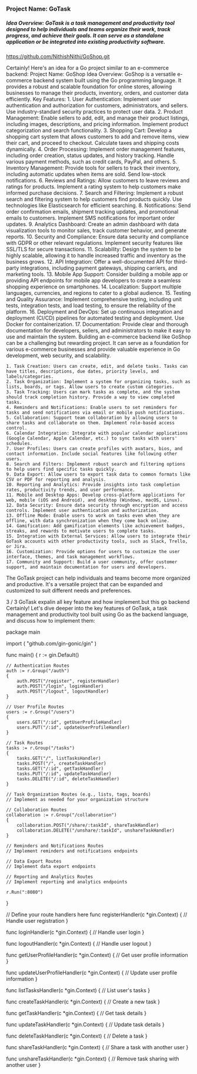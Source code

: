 <h3>Project Name: GoTask</h3>

<h5>Idea Overview: GoTask is a task management and productivity tool designed to help individuals and teams organize their work, track progress, and achieve their goals. It can serve as a standalone application or be integrated into existing productivity software.</h5>

https://github.com/NithishNithi/GoShop.git

Certainly! Here's an idea for a Go project similar to an e-commerce backend:
Project Name: GoShop
Idea Overview: GoShop is a versatile e-commerce backend system built using the Go programming language. It provides a robust and scalable foundation for online stores, allowing businesses to manage their products, inventory, orders, and customer data efficiently.
Key Features:
    1. User Authentication: Implement user authentication and authorization for customers, administrators, and sellers. Use industry-standard security practices to protect user data.
    2. Product Management: Enable sellers to add, edit, and manage their product listings, including images, descriptions, and pricing information. Implement product categorization and search functionality.
    3. Shopping Cart: Develop a shopping cart system that allows customers to add and remove items, view their cart, and proceed to checkout. Calculate taxes and shipping costs dynamically.
    4. Order Processing: Implement order management features, including order creation, status updates, and history tracking. Handle various payment methods, such as credit cards, PayPal, and others.
    5. Inventory Management: Provide tools for sellers to track their inventory, including automatic updates when items are sold. Send low-stock notifications.
    6. Reviews and Ratings: Allow customers to leave reviews and ratings for products. Implement a rating system to help customers make informed purchase decisions.
    7. Search and Filtering: Implement a robust search and filtering system to help customers find products quickly. Use technologies like Elasticsearch for efficient searching.
    8. Notifications: Send order confirmation emails, shipment tracking updates, and promotional emails to customers. Implement SMS notifications for important order updates.
    9. Analytics Dashboard: Create an admin dashboard with data visualization tools to monitor sales, track customer behavior, and generate reports.
    10. Security and Compliance: Ensure data security and compliance with GDPR or other relevant regulations. Implement security features like SSL/TLS for secure transactions.
    11. Scalability: Design the system to be highly scalable, allowing it to handle increased traffic and inventory as the business grows.
    12. API Integration: Offer a well-documented API for third-party integrations, including payment gateways, shipping carriers, and marketing tools.
    13. Mobile App Support: Consider building a mobile app or providing API endpoints for mobile app developers to create a seamless shopping experience on smartphones.
    14. Localization: Support multiple languages, currencies, and regions to cater to a global audience.
    15. Testing and Quality Assurance: Implement comprehensive testing, including unit tests, integration tests, and load testing, to ensure the reliability of the platform.
    16. Deployment and DevOps: Set up continuous integration and deployment (CI/CD) pipelines for automated testing and deployment. Use Docker for containerization.
    17. Documentation: Provide clear and thorough documentation for developers, sellers, and administrators to make it easy to use and maintain the system.
Building an e-commerce backend like GoShop can be a challenging but rewarding project. It can serve as a foundation for various e-commerce businesses and provide valuable experience in Go development, web security, and scalability.

    1. Task Creation: Users can create, edit, and delete tasks. Tasks can have titles, descriptions, due dates, priority levels, and labels/categories.
    2. Task Organization: Implement a system for organizing tasks, such as lists, boards, or tags. Allow users to create custom categories.
    3. Task Tracking: Users can mark tasks as complete, and the system should track completion history. Provide a way to view completed tasks.
    4. Reminders and Notifications: Enable users to set reminders for tasks and send notifications via email or mobile push notifications.
    5. Collaboration: Support team collaboration by allowing users to share tasks and collaborate on them. Implement role-based access control.
    6. Calendar Integration: Integrate with popular calendar applications (Google Calendar, Apple Calendar, etc.) to sync tasks with users' schedules.
    7. User Profiles: Users can create profiles with avatars, bios, and contact information. Include social features like following other users.
    8. Search and Filters: Implement robust search and filtering options to help users find specific tasks quickly.
    9. Data Export: Allow users to export task data to common formats like CSV or PDF for reporting and analysis.
    10. Reporting and Analytics: Provide insights into task completion rates, productivity trends, and user performance.
    11. Mobile and Desktop Apps: Develop cross-platform applications for web, mobile (iOS and Android), and desktop (Windows, macOS, Linux).
    12. Data Security: Ensure data security through encryption and access controls. Implement user authentication and authorization.
    13. Offline Mode: Enable users to work on tasks even when they are offline, with data synchronization when they come back online.
    14. Gamification: Add gamification elements like achievement badges, streaks, and rewards to motivate users to complete tasks.
    15. Integration with External Services: Allow users to integrate their GoTask accounts with other productivity tools, such as Slack, Trello, or Jira.
    16. Customization: Provide options for users to customize the user interface, themes, and task management workflows.
    17. Community and Support: Build a user community, offer customer support, and maintain documentation for users and developers.
The GoTask project can help individuals and teams become more organized and productive. It's a versatile project that can be expanded and customized to suit different needs and preferences.

3 / 3
GoTask expalin all key feature and how implement.but this go backend
Certainly! Let's dive deeper into the key features of GoTask, a task management and productivity tool built using Go as the backend language, and discuss how to implement them:

package main

import (
    "github.com/gin-gonic/gin"
)

func main() {
    r := gin.Default()

    // Authentication Routes
    auth := r.Group("/auth")
    {
        auth.POST("/register", registerHandler)
        auth.POST("/login", loginHandler)
        auth.POST("/logout", logoutHandler)
    }

    // User Profile Routes
    users := r.Group("/users")
    {
        users.GET("/:id", getUserProfileHandler)
        users.PUT("/:id", updateUserProfileHandler)
    }

    // Task Routes
    tasks := r.Group("/tasks")
    {
        tasks.GET("/", listTasksHandler)
        tasks.POST("/", createTaskHandler)
        tasks.GET("/:id", getTaskHandler)
        tasks.PUT("/:id", updateTaskHandler)
        tasks.DELETE("/:id", deleteTaskHandler)
    }

    // Task Organization Routes (e.g., lists, tags, boards)
    // Implement as needed for your organization structure

    // Collaboration Routes
    collaboration := r.Group("/collaboration")
    {
        collaboration.POST("/share/:taskId", shareTaskHandler)
        collaboration.DELETE("/unshare/:taskId", unshareTaskHandler)
    }

    // Reminders and Notifications Routes
    // Implement reminders and notifications endpoints

    // Data Export Routes
    // Implement data export endpoints

    // Reporting and Analytics Routes
    // Implement reporting and analytics endpoints

    r.Run(":8080")
}

// Define your route handlers here
func registerHandler(c *gin.Context) {
    // Handle user registration
}

func loginHandler(c *gin.Context) {
    // Handle user login
}

func logoutHandler(c *gin.Context) {
    // Handle user logout
}

func getUserProfileHandler(c *gin.Context) {
    // Get user profile information
}

func updateUserProfileHandler(c *gin.Context) {
    // Update user profile information
}

func listTasksHandler(c *gin.Context) {
    // List user's tasks
}

func createTaskHandler(c *gin.Context) {
    // Create a new task
}

func getTaskHandler(c *gin.Context) {
    // Get task details
}

func updateTaskHandler(c *gin.Context) {
    // Update task details
}

func deleteTaskHandler(c *gin.Context) {
    // Delete a task
}

func shareTaskHandler(c *gin.Context) {
    // Share a task with another user
}

func unshareTaskHandler(c *gin.Context) {
    // Remove task sharing with another user
}
